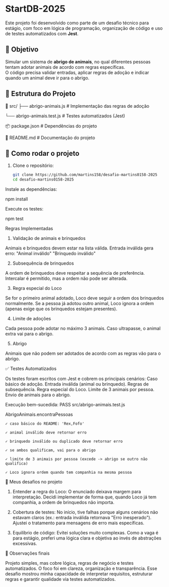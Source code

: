 # StartDB-2025

Este projeto foi desenvolvido como parte de um desafio técnico para estágio, com foco em lógica de programação, organização de código e uso de testes automatizados com **Jest**.

## 🎯 Objetivo

Simular um sistema de **abrigo de animais**, no qual diferentes pessoas tentam adotar animais de acordo com regras específicas.  
O código precisa validar entradas, aplicar regras de adoção e indicar quando um animal deve ir para o abrigo.


## 📂 Estrutura do Projeto

📂 src/
├── abrigo-animais.js # Implementação das regras de adoção

└── abrigo-animais.test.js # Testes automatizados (Jest)

📦 package.json # Dependências do projeto

📄 README.md # Documentação do projeto


## 🚀 Como rodar o projeto

1. Clone o repositório:
   ```bash
   git clone https://github.com/martins158/desafio-martins0158-2025
   cd desafio-martins0158-2025
Instale as dependências:

npm install

Execute os testes:

npm test

Regras Implementadas
1. Validação de animais e brinquedos

Animais e brinquedos devem estar na lista válida.
Entrada inválida gera erro:
"Animal inválido"
"Brinquedo inválido"

2. Subsequência de brinquedos

A ordem de brinquedos deve respeitar a sequência de preferência.
Intercalar é permitido, mas a ordem não pode ser alterada.

3. Regra especial do Loco

Se for o primeiro animal adotado, Loco deve seguir a ordem dos brinquedos normalmente.
Se a pessoa já adotou outro animal, Loco ignora a ordem (apenas exige que os brinquedos estejam presentes).

4. Limite de adoções

Cada pessoa pode adotar no máximo 3 animais.
Caso ultrapasse, o animal extra vai para o abrigo.

5. Abrigo

Animais que não podem ser adotados de acordo com as regras vão para o abrigo.

✅ Testes Automatizados

Os testes foram escritos com Jest e cobrem os principais cenários:
Caso básico de adoção.
Entrada inválida (animal ou brinquedo).
Regras de subsequência.
Regra especial do Loco.
Limite de 3 animais por pessoa.
Envio de animais para o abrigo.

Execução bem-sucedida:
PASS  src/abrigo-animais.test.js

  AbrigoAnimais.encontraPessoas
  
    ✓ caso básico do README: 'Rex,Fofo'
    
    ✓ animal inválido deve retornar erro
    
    ✓ brinquedo inválido ou duplicado deve retornar erro
    
    ✓ se ambos qualificam, vai para o abrigo
    
    ✓ limite de 3 animais por pessoa (excede -> abrigo se outro não qualifica)
    
    ✓ Loco ignora ordem quando tem companhia na mesma pessoa
    

🤔 Meus desafios no projeto
1. Entender a regra do Loco:
O enunciado deixava margem para interpretação. Decidi implementar de forma que, quando Loco já tem companhia, a ordem de brinquedos não importa.

2. Cobertura de testes:
No início, tive falhas porque alguns cenários não estavam claros (ex.: entrada inválida retornava "Erro inesperado"). Ajustei o tratamento para mensagens de erro mais específicas.

3. Equilíbrio de código:
Evitei soluções muito complexas. Como a vaga é para estágio, preferi uma lógica clara e objetiva ao invés de abstrações excessivas.

📌 Observações finais

Projeto simples, mas cobre lógica, regras de negócio e testes automatizados.
O foco foi em clareza, organização e transparência.
Esse desafio mostrou minha capacidade de interpretar requisitos, estruturar regras e garantir qualidade via testes automatizados.
